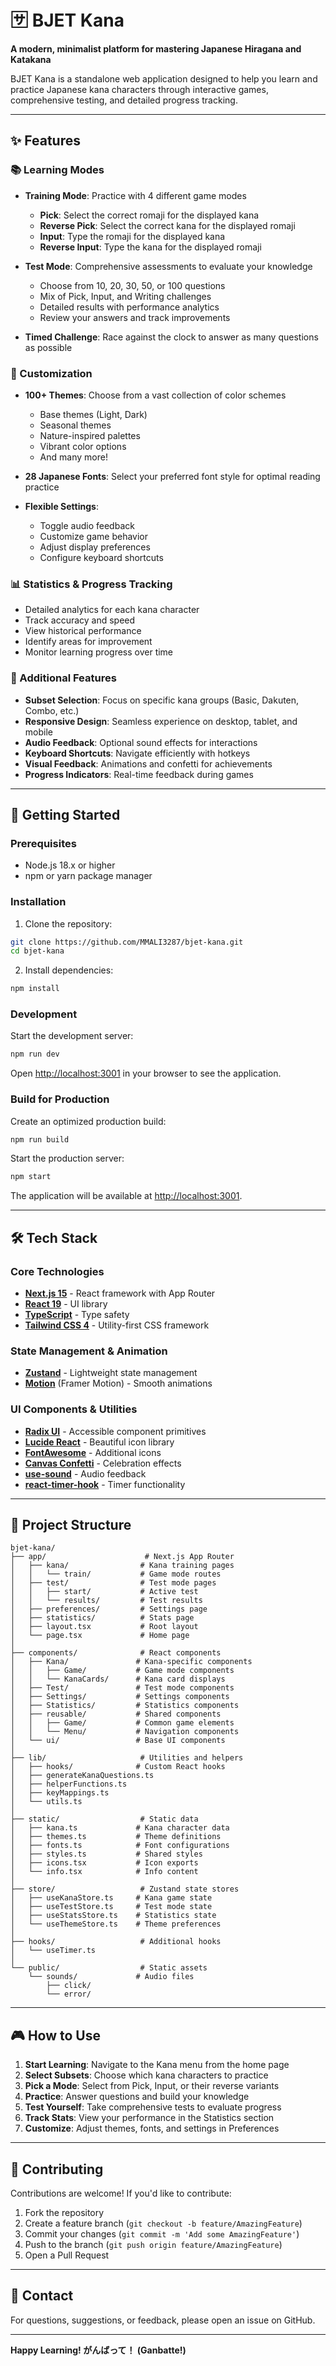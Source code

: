 # 🈂️ BJET Kana

**A modern, minimalist platform for mastering Japanese Hiragana and Katakana**

BJET Kana is a standalone web application designed to help you learn and practice Japanese kana characters through interactive games, comprehensive testing, and detailed progress tracking.

---

## ✨ Features

### 📚 Learning Modes

- **Training Mode**: Practice with 4 different game modes

  - **Pick**: Select the correct romaji for the displayed kana
  - **Reverse Pick**: Select the correct kana for the displayed romaji
  - **Input**: Type the romaji for the displayed kana
  - **Reverse Input**: Type the kana for the displayed romaji

- **Test Mode**: Comprehensive assessments to evaluate your knowledge

  - Choose from 10, 20, 30, 50, or 100 questions
  - Mix of Pick, Input, and Writing challenges
  - Detailed results with performance analytics
  - Review your answers and track improvements

- **Timed Challenge**: Race against the clock to answer as many questions as possible

### 🎨 Customization

- **100+ Themes**: Choose from a vast collection of color schemes

  - Base themes (Light, Dark)
  - Seasonal themes
  - Nature-inspired palettes
  - Vibrant color options
  - And many more!

- **28 Japanese Fonts**: Select your preferred font style for optimal reading practice

- **Flexible Settings**:
  - Toggle audio feedback
  - Customize game behavior
  - Adjust display preferences
  - Configure keyboard shortcuts

### 📊 Statistics & Progress Tracking

- Detailed analytics for each kana character
- Track accuracy and speed
- View historical performance
- Identify areas for improvement
- Monitor learning progress over time

### 🎯 Additional Features

- **Subset Selection**: Focus on specific kana groups (Basic, Dakuten, Combo, etc.)
- **Responsive Design**: Seamless experience on desktop, tablet, and mobile
- **Audio Feedback**: Optional sound effects for interactions
- **Keyboard Shortcuts**: Navigate efficiently with hotkeys
- **Visual Feedback**: Animations and confetti for achievements
- **Progress Indicators**: Real-time feedback during games

---

## 🚀 Getting Started

### Prerequisites

- Node.js 18.x or higher
- npm or yarn package manager

### Installation

1. Clone the repository:

```bash
git clone https://github.com/MMALI3287/bjet-kana.git
cd bjet-kana
```

2. Install dependencies:

```bash
npm install
```

### Development

Start the development server:

```bash
npm run dev
```

Open [http://localhost:3001](http://localhost:3001) in your browser to see the application.

### Build for Production

Create an optimized production build:

```bash
npm run build
```

Start the production server:

```bash
npm start
```

The application will be available at [http://localhost:3001](http://localhost:3001).

---

## 🛠️ Tech Stack

### Core Technologies

- **[Next.js 15](https://nextjs.org/)** - React framework with App Router
- **[React 19](https://react.dev/)** - UI library
- **[TypeScript](https://www.typescriptlang.org/)** - Type safety
- **[Tailwind CSS 4](https://tailwindcss.com/)** - Utility-first CSS framework

### State Management & Animation

- **[Zustand](https://zustand-demo.pmnd.rs/)** - Lightweight state management
- **[Motion](https://motion.dev/)** (Framer Motion) - Smooth animations

### UI Components & Utilities

- **[Radix UI](https://www.radix-ui.com/)** - Accessible component primitives
- **[Lucide React](https://lucide.dev/)** - Beautiful icon library
- **[FontAwesome](https://fontawesome.com/)** - Additional icons
- **[Canvas Confetti](https://www.npmjs.com/package/canvas-confetti)** - Celebration effects
- **[use-sound](https://www.joshwcomeau.com/react/announcing-use-sound-react-hook/)** - Audio feedback
- **[react-timer-hook](https://www.npmjs.com/package/react-timer-hook)** - Timer functionality

---

## 📁 Project Structure

```
bjet-kana/
├── app/                      # Next.js App Router
│   ├── kana/                # Kana training pages
│   │   └── train/           # Game mode routes
│   ├── test/                # Test mode pages
│   │   ├── start/           # Active test
│   │   └── results/         # Test results
│   ├── preferences/         # Settings page
│   ├── statistics/          # Stats page
│   ├── layout.tsx           # Root layout
│   └── page.tsx             # Home page
│
├── components/              # React components
│   ├── Kana/               # Kana-specific components
│   │   ├── Game/           # Game mode components
│   │   └── KanaCards/      # Kana card displays
│   ├── Test/               # Test mode components
│   ├── Settings/           # Settings components
│   ├── Statistics/         # Statistics components
│   ├── reusable/           # Shared components
│   │   ├── Game/           # Common game elements
│   │   └── Menu/           # Navigation components
│   └── ui/                 # Base UI components
│
├── lib/                     # Utilities and helpers
│   ├── hooks/              # Custom React hooks
│   ├── generateKanaQuestions.ts
│   ├── helperFunctions.ts
│   ├── keyMappings.ts
│   └── utils.ts
│
├── static/                  # Static data
│   ├── kana.ts             # Kana character data
│   ├── themes.ts           # Theme definitions
│   ├── fonts.ts            # Font configurations
│   ├── styles.ts           # Shared styles
│   ├── icons.tsx           # Icon exports
│   └── info.tsx            # Info content
│
├── store/                   # Zustand state stores
│   ├── useKanaStore.ts     # Kana game state
│   ├── useTestStore.ts     # Test mode state
│   ├── useStatsStore.ts    # Statistics state
│   └── useThemeStore.ts    # Theme preferences
│
├── hooks/                   # Additional hooks
│   └── useTimer.ts
│
└── public/                  # Static assets
    └── sounds/             # Audio files
        ├── click/
        └── error/
```

---

## 🎮 How to Use

1. **Start Learning**: Navigate to the Kana menu from the home page
2. **Select Subsets**: Choose which kana characters to practice
3. **Pick a Mode**: Select from Pick, Input, or their reverse variants
4. **Practice**: Answer questions and build your knowledge
5. **Test Yourself**: Take comprehensive tests to evaluate progress
6. **Track Stats**: View your performance in the Statistics section
7. **Customize**: Adjust themes, fonts, and settings in Preferences

---

## 🤝 Contributing

Contributions are welcome! If you'd like to contribute:

1. Fork the repository
2. Create a feature branch (`git checkout -b feature/AmazingFeature`)
3. Commit your changes (`git commit -m 'Add some AmazingFeature'`)
4. Push to the branch (`git push origin feature/AmazingFeature`)
5. Open a Pull Request

---

## 📧 Contact

For questions, suggestions, or feedback, please open an issue on GitHub.

---

**Happy Learning! がんばって！ (Ganbatte!)**
